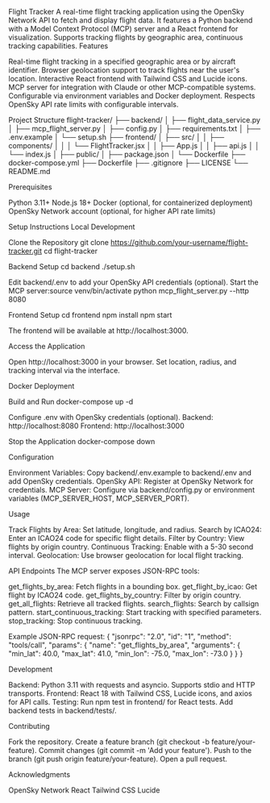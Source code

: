 Flight Tracker
A real-time flight tracking application using the OpenSky Network API to fetch and display flight data. It features a Python backend with a Model Context Protocol (MCP) server and a React frontend for visualization. Supports tracking flights by geographic area, continuous tracking capabilities.
Features

Real-time flight tracking in a specified geographic area or by aircraft identifier.
Browser geolocation support to track flights near the user's location.
Interactive React frontend with Tailwind CSS and Lucide icons.
MCP server for integration with Claude or other MCP-compatible systems.
Configurable via environment variables and Docker deployment.
Respects OpenSky API rate limits with configurable intervals.

Project Structure
flight-tracker/
├── backend/
│   ├── flight_data_service.py
│   ├── mcp_flight_server.py
│   ├── config.py
│   ├── requirements.txt
│   ├── .env.example
│   └── setup.sh
├── frontend/
│   ├── src/
│   │   ├── components/
│   │   │   └── FlightTracker.jsx
│   │   ├── App.js
│   │   ├── api.js
│   │   └── index.js
│   ├── public/
│   ├── package.json
│   └── Dockerfile
├── docker-compose.yml
├── Dockerfile
├── .gitignore
├── LICENSE
└── README.md

Prerequisites

Python 3.11+
Node.js 18+
Docker (optional, for containerized deployment)
OpenSky Network account (optional, for higher API rate limits)

Setup Instructions
Local Development

Clone the Repository
git clone https://github.com/your-username/flight-tracker.git
cd flight-tracker


Backend Setup
cd backend
./setup.sh


Edit backend/.env to add your OpenSky API credentials (optional).
Start the MCP server:source venv/bin/activate
python mcp_flight_server.py --http 8080




Frontend Setup
cd frontend
npm install
npm start


The frontend will be available at http://localhost:3000.


Access the Application

Open http://localhost:3000 in your browser.
Set location, radius, and tracking interval via the interface.



Docker Deployment

Build and Run
docker-compose up -d


Configure .env with OpenSky credentials (optional).
Backend: http://localhost:8080
Frontend: http://localhost:3000


Stop the Application
docker-compose down



Configuration

Environment Variables: Copy backend/.env.example to backend/.env and add OpenSky credentials.
OpenSky API: Register at OpenSky Network for credentials.
MCP Server: Configure via backend/config.py or environment variables (MCP_SERVER_HOST, MCP_SERVER_PORT).

Usage

Track Flights by Area: Set latitude, longitude, and radius.
Search by ICAO24: Enter an ICAO24 code for specific flight details.
Filter by Country: View flights by origin country.
Continuous Tracking: Enable with a 5-30 second interval.
Geolocation: Use browser geolocation for local flight tracking.

API Endpoints
The MCP server exposes JSON-RPC tools:

get_flights_by_area: Fetch flights in a bounding box.
get_flight_by_icao: Get flight by ICAO24 code.
get_flights_by_country: Filter by origin country.
get_all_flights: Retrieve all tracked flights.
search_flights: Search by callsign pattern.
start_continuous_tracking: Start tracking with specified parameters.
stop_tracking: Stop continuous tracking.

Example JSON-RPC request:
{
  "jsonrpc": "2.0",
  "id": "1",
  "method": "tools/call",
  "params": {
    "name": "get_flights_by_area",
    "arguments": {
      "min_lat": 40.0,
      "max_lat": 41.0,
      "min_lon": -75.0,
      "max_lon": -73.0
    }
  }
}

Development

Backend: Python 3.11 with requests and asyncio. Supports stdio and HTTP transports.
Frontend: React 18 with Tailwind CSS, Lucide icons, and axios for API calls.
Testing: Run npm test in frontend/ for React tests. Add backend tests in backend/tests/.

Contributing

Fork the repository.
Create a feature branch (git checkout -b feature/your-feature).
Commit changes (git commit -m 'Add your feature').
Push to the branch (git push origin feature/your-feature).
Open a pull request.


Acknowledgments

OpenSky Network
React
Tailwind CSS
Lucide
